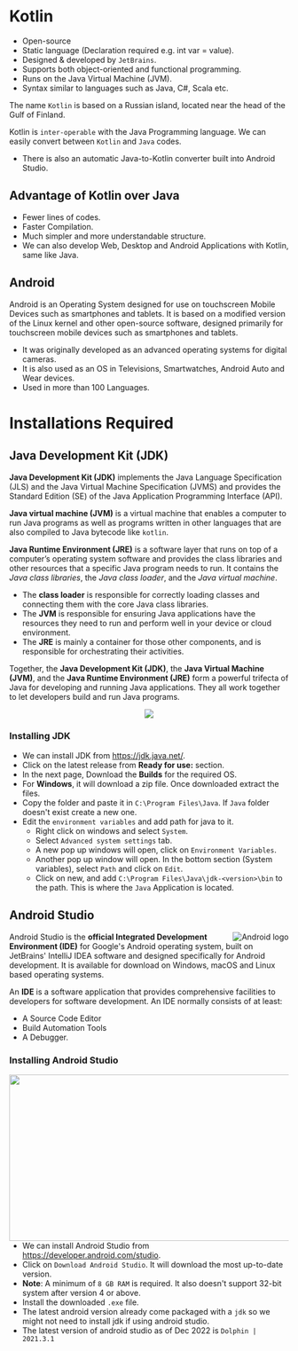 # Kotlin

- Open-source
- Static language (Declaration required e.g. int var = value).
- Designed & developed by `JetBrains`.
- Supports both object-oriented and functional programming.
- Runs on the Java Virtual Machine (JVM).
- Syntax similar to languages such as Java, C#, Scala etc.

The name `Kotlin` is based on a Russian island, located near the head of the Gulf of Finland.

Kotlin is `inter-operable` with the Java Programming language. We can easily convert between `Kotlin` and `Java` codes.
- There is also an automatic Java-to-Kotlin converter built into Android Studio.

## Advantage of Kotlin over Java
- Fewer lines of codes.
- Faster Compilation.
- Much simpler and more understandable structure.
- We can also develop Web, Desktop and Android Applications with Kotlin, same like Java.

## Android
Android is an Operating System designed for use on touchscreen Mobile Devices such as smartphones and tablets. It is based on a modified version of the Linux kernel and other open-source software, designed primarily for touchscreen mobile devices such as smartphones and tablets.
- It was originally developed as an advanced operating systems for digital cameras.
- It is also used as an OS in Televisions, Smartwatches, Android Auto and Wear devices.
- Used in more than 100 Languages.

# Installations Required

## Java Development Kit (JDK)

**Java Development Kit (JDK)** implements the Java Language Specification (JLS) and the Java Virtual Machine Specification (JVMS) and provides the Standard Edition (SE) of the Java Application Programming Interface (API).

**Java virtual machine (JVM)** is a virtual machine that enables a computer to run Java programs as well as programs written in other languages that are also compiled to Java bytecode like `kotlin`.

**Java Runtime Environment (JRE)** is a software layer that runs on top of a computer’s operating system software and provides the class libraries and other resources that a specific Java program needs to run. It contains the *Java class libraries*, the *Java class loader*, and the *Java virtual machine*.
- The **class loader** is responsible for correctly loading classes and connecting them with the core Java class libraries.
- The **JVM** is responsible for ensuring Java applications have the resources they need to run and perform well in your device or cloud environment.
- The **JRE** is mainly a container for those other components, and is responsible for orchestrating their activities.

Together, the **Java Development Kit (JDK)**, the **Java Virtual Machine (JVM)**, and the **Java Runtime Environment (JRE)** form a powerful trifecta of Java for developing and running Java applications. They all work together to let developers build and run Java programs. 

<p align="center">
  <img src="https://user-images.githubusercontent.com/110366380/207308467-42bb57c7-9928-4830-b26a-a8fd3fc3283b.png">
</p>

### Installing JDK

- We can install JDK from https://jdk.java.net/.
- Click on the latest release from **Ready for use:** section.
- In the next page, Download the **Builds** for the required OS.
- For **Windows**, it will download a zip file. Once downloaded extract the files.
- Copy the folder and paste it in `C:\Program Files\Java`. If `Java` folder doesn't exist create a new one.
- Edit the `environment variables` and add path for java to it.
  -  Right click on windows and select `System`.
  -  Select `Advanced system settings` tab.
  -  A new pop up windows will open, click on `Environment Variables`.
  -  Another pop up window will open. In the bottom section (System variables), select `Path` and click on `Edit`.
  -  Click on new, and add `C:\Program Files\Java\jdk-<version>\bin` to the path. This is where the `Java` Application is located.

## Android Studio

<img align="right" title="Android logo" src="https://user-images.githubusercontent.com/110366380/207345087-51ac667f-1dd0-4844-9193-59afa6358172.png">

Android Studio is the **official Integrated Development Environment (IDE)** for Google's Android operating system, built on JetBrains' IntelliJ IDEA software and designed specifically for Android development. It is available for download on Windows, macOS and Linux based operating systems.

An **IDE** is a software application that provides comprehensive facilities to developers for software development. An IDE normally consists of at least:
- A Source Code Editor
- Build Automation Tools
- A Debugger.

### Installing Android Studio
<img align="right" width="533" height="300" src="https://user-images.githubusercontent.com/110366380/207400599-72720728-50e1-424f-ad01-f8ad2618a5f1.jpg">

- We can install Android Studio from https://developer.android.com/studio.
- Click on `Download Android Studio`. It will download the most up-to-date version.
- **Note**: A minimum of `8 GB RAM` is required. It also doesn't support 32-bit system after version 4 or above.
- Install the downloaded `.exe` file.
- The latest android version already come packaged with a `jdk` so we might not need to install jdk if using android studio.
- The latest version of android studio as of Dec 2022 is `Dolphin | 2021.3.1`
